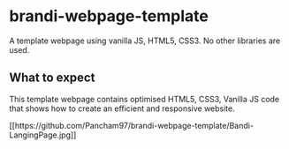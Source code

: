 # brandi-webpage-template
A template webpage using vanilla JS, HTML5, CSS3. No other libraries are used.

<h2>What to expect</h2>
<p>This template webpage contains optimised HTML5, CSS3, Vanilla JS code that shows how to create an efficient and responsive website.</p>
[[https://github.com/Pancham97/brandi-webpage-template/Bandi-LangingPage.jpg]]
